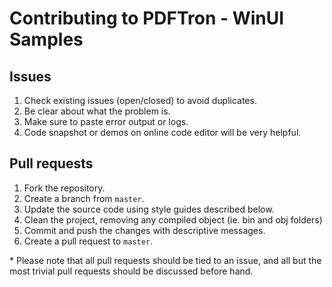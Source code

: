 # Contributing to PDFTron - WinUI Samples

## Issues
1. Check existing issues (open/closed) to avoid duplicates.
2. Be clear about what the problem is.
3. Make sure to paste error output or logs.
4. Code snapshot or demos on online code editor will be very helpful.

## Pull requests
1. Fork the repository.
2. Create a branch from `master`.
3. Update the source code using style guides described below.
4. Clean the project, removing any compiled object (ie. bin and obj folders) 
5. Commit and push the changes with descriptive messages.
6. Create a pull request to `master`.

\* Please note that all pull requests should be tied to an issue, and all but the most trivial pull requests should be discussed before hand.
